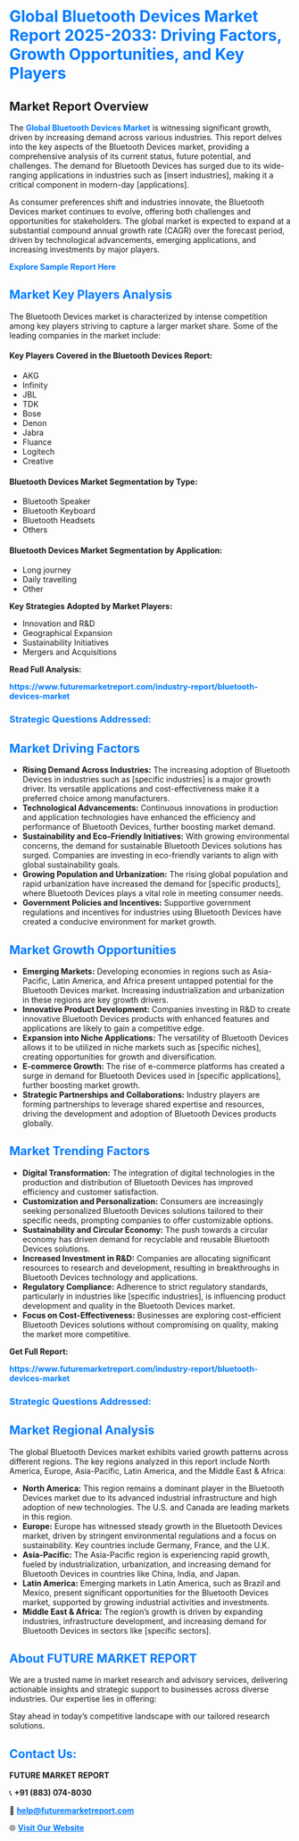 <h1 style="color: #007BFF;">Global Bluetooth Devices Market Report 2025-2033: Driving Factors, Growth Opportunities, and Key Players</h1>

<section id="overview">
<h2>Market Report Overview</h2>
<p>The <a href="https://www.futuremarketreport.com/industry-report/bluetooth-devices-market" style="color: #007BFF; text-decoration: none;"><strong>Global Bluetooth Devices Market</strong></a> is witnessing significant growth, driven by increasing demand across various industries. This report delves into the key aspects of the Bluetooth Devices market, providing a comprehensive analysis of its current status, future potential, and challenges. The demand for Bluetooth Devices has surged due to its wide-ranging applications in industries such as [insert industries], making it a critical component in modern-day [applications].</p>
<p>As consumer preferences shift and industries innovate, the Bluetooth Devices market continues to evolve, offering both challenges and opportunities for stakeholders. The global market is expected to expand at a substantial compound annual growth rate (CAGR) over the forecast period, driven by technological advancements, emerging applications, and increasing investments by major players.</p>
</section>

<section id="overview">
<p><a href="https://www.futuremarketreport.com/request-sample/reportId=52848" style="color: #007BFF; text-decoration: none;"><strong>Explore Sample Report Here</strong></a></p>
</section>

<section id="key-players">
<h2 style="color: #007BFF;">Market Key Players Analysis</h2>
<p>The Bluetooth Devices market is characterized by intense competition among key players striving to capture a larger market share. Some of the leading companies in the market include:</p>
<h4>Key Players Covered in the Bluetooth Devices Report:</h4>
<ul><li>AKG</li><li>Infinity</li><li>JBL</li><li>TDK</li><li>Bose</li><li>Denon</li><li>Jabra</li><li>Fluance</li><li>Logitech</li><li>Creative</li></ul>
<h4>Bluetooth Devices Market Segmentation by Type:</h4>
<ul><li>Bluetooth Speaker</li><li>Bluetooth Keyboard</li><li>Bluetooth Headsets</li><li>Others</li></ul>

<h4>Bluetooth Devices Market Segmentation by Application:</h4>
<ul><li>Long journey</li><li>Daily travelling</li><li>Other</li></ul>
<p><strong>Key Strategies Adopted by Market Players:</strong></p>
<ul>
<li>Innovation and R&D</li>
<li>Geographical Expansion</li>
<li>Sustainability Initiatives</li>
<li>Mergers and Acquisitions</li>
</ul>
</section>

<section>
<p><strong>Read Full Analysis: </strong></p><a href="https://www.futuremarketreport.com/industry-report/bluetooth-devices-market" style="color: #007BFF; text-decoration: none;"><strong>https://www.futuremarketreport.com/industry-report/bluetooth-devices-market</strong></a>
<h3 style="color: #007BFF;">Strategic Questions Addressed:</h3>
</section>

<section id="driving-factors">
<h2 style="color: #007BFF;">Market Driving Factors</h2>
<ul>
<li><strong>Rising Demand Across Industries:</strong> The increasing adoption of Bluetooth Devices in industries such as [specific industries] is a major growth driver. Its versatile applications and cost-effectiveness make it a preferred choice among manufacturers.</li>
<li><strong>Technological Advancements:</strong> Continuous innovations in production and application technologies have enhanced the efficiency and performance of Bluetooth Devices, further boosting market demand.</li>
<li><strong>Sustainability and Eco-Friendly Initiatives:</strong> With growing environmental concerns, the demand for sustainable Bluetooth Devices solutions has surged. Companies are investing in eco-friendly variants to align with global sustainability goals.</li>
<li><strong>Growing Population and Urbanization:</strong> The rising global population and rapid urbanization have increased the demand for [specific products], where Bluetooth Devices plays a vital role in meeting consumer needs.</li>
<li><strong>Government Policies and Incentives:</strong> Supportive government regulations and incentives for industries using Bluetooth Devices have created a conducive environment for market growth.</li>
</ul>
</section>

<section id="growth-opportunities">
<h2 style="color: #007BFF;">Market Growth Opportunities</h2>
<ul>
<li><strong>Emerging Markets:</strong> Developing economies in regions such as Asia-Pacific, Latin America, and Africa present untapped potential for the Bluetooth Devices market. Increasing industrialization and urbanization in these regions are key growth drivers.</li>
<li><strong>Innovative Product Development:</strong> Companies investing in R&D to create innovative Bluetooth Devices products with enhanced features and applications are likely to gain a competitive edge.</li>
<li><strong>Expansion into Niche Applications:</strong> The versatility of Bluetooth Devices allows it to be utilized in niche markets such as [specific niches], creating opportunities for growth and diversification.</li>
<li><strong>E-commerce Growth:</strong> The rise of e-commerce platforms has created a surge in demand for Bluetooth Devices used in [specific applications], further boosting market growth.</li>
<li><strong>Strategic Partnerships and Collaborations:</strong> Industry players are forming partnerships to leverage shared expertise and resources, driving the development and adoption of Bluetooth Devices products globally.</li>
</ul>
</section>

<section id="trending-factors">
<h2 style="color: #007BFF;">Market Trending Factors</h2>
<ul>
<li><strong>Digital Transformation:</strong> The integration of digital technologies in the production and distribution of Bluetooth Devices has improved efficiency and customer satisfaction.</li>
<li><strong>Customization and Personalization:</strong> Consumers are increasingly seeking personalized Bluetooth Devices solutions tailored to their specific needs, prompting companies to offer customizable options.</li>
<li><strong>Sustainability and Circular Economy:</strong> The push towards a circular economy has driven demand for recyclable and reusable Bluetooth Devices solutions.</li>
<li><strong>Increased Investment in R&D:</strong> Companies are allocating significant resources to research and development, resulting in breakthroughs in Bluetooth Devices technology and applications.</li>
<li><strong>Regulatory Compliance:</strong> Adherence to strict regulatory standards, particularly in industries like [specific industries], is influencing product development and quality in the Bluetooth Devices market.</li>
<li><strong>Focus on Cost-Effectiveness:</strong> Businesses are exploring cost-efficient Bluetooth Devices solutions without compromising on quality, making the market more competitive.</li>
</ul>
</section>

<section>
<p><strong>Get Full Report: </strong></p><a href="https://www.futuremarketreport.com/industry-report/bluetooth-devices-market" style="color: #007BFF; text-decoration: none;"><strong>https://www.futuremarketreport.com/industry-report/bluetooth-devices-market</strong></a>
<h3 style="color: #007BFF;">Strategic Questions Addressed:</h3>
</section>


<section id="regional-analysis">
<h2 style="color: #007BFF;">Market Regional Analysis</h2>
<p>The global Bluetooth Devices market exhibits varied growth patterns across different regions. The key regions analyzed in this report include North America, Europe, Asia-Pacific, Latin America, and the Middle East & Africa:</p>
<ul>
<li><strong>North America:</strong> This region remains a dominant player in the Bluetooth Devices market due to its advanced industrial infrastructure and high adoption of new technologies. The U.S. and Canada are leading markets in this region.</li>
<li><strong>Europe:</strong> Europe has witnessed steady growth in the Bluetooth Devices market, driven by stringent environmental regulations and a focus on sustainability. Key countries include Germany, France, and the U.K.</li>
<li><strong>Asia-Pacific:</strong> The Asia-Pacific region is experiencing rapid growth, fueled by industrialization, urbanization, and increasing demand for Bluetooth Devices in countries like China, India, and Japan.</li>
<li><strong>Latin America:</strong> Emerging markets in Latin America, such as Brazil and Mexico, present significant opportunities for the Bluetooth Devices market, supported by growing industrial activities and investments.</li>
<li><strong>Middle East & Africa:</strong> The region’s growth is driven by expanding industries, infrastructure development, and increasing demand for Bluetooth Devices in sectors like [specific sectors].</li>
</ul>
</section>

<footer>
<h2 style="color: #007BFF;">About FUTURE MARKET REPORT</h2>
<p>We are a trusted name in market research and advisory services, delivering actionable insights and strategic support to businesses across diverse industries. Our expertise lies in offering:</p>

<p>Stay ahead in today’s competitive landscape with our tailored research solutions.</p>

<h2 style="color: #007BFF;">Contact Us:</h2>
<p><strong>FUTURE MARKET REPORT</strong></p>
<p>📞 <strong>+91 (883) 074-8030</strong></p>
<p>📧 <strong><a href="mailto:help@futuremarketreport.com" style="color: #007BFF;">help@futuremarketreport.com</a></strong></p>
<p>🌐 <strong><a href="https://www.futuremarketreport.com/" style="color: #007BFF;">Visit Our Website</a></strong></p>
</footer>